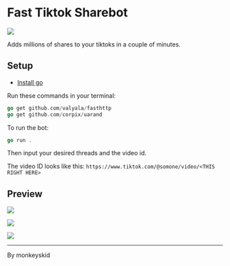 # Fast Tiktok Sharebot

![](https://img.shields.io/badge/status-working-%2300FF00)

Adds millions of shares to your tiktoks in a couple of minutes.

## Setup

-   [Install go](https://go.dev/dl/)

Run these commands in your terminal:

```go
go get github.com/valyala/fasthttp
go get github.com/corpix/uarand
```

To run the bot:

```go
go run .
```

Then input your desired threads and the video id.

The video ID looks like this: `https://www.tiktok.com/@somone/video/<THIS RIGHT HERE>`

## Preview

![](https://cdn.has-cool.pics/tsYl0ZvyNasMpKC1SBIKvOXYn.png?k=Qpdnyk0hhyMZuFlD)

![](https://cdn.has-cool.pics/bDWNzMKPsHtLOmpc13v2nASbD.png?k=QXIdtM9tBeRRUBXb)

![](https://cdn.has-cool.pics/tB4e2ddGfNu5Hl2hjECOW9LAQ.png?k=JpMLToUvO2LR6SLR)

---

By monkeyskid
